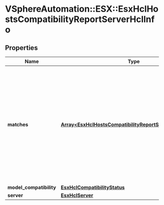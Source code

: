 # VSphereAutomation::ESX::EsxHclHostsCompatibilityReportServerHclInfo

## Properties
Name | Type | Description | Notes
------------ | ------------- | ------------- | -------------
**matches** | [**Array&lt;EsxHclHostsCompatibilityReportServerCompatibility&gt;**](EsxHclHostsCompatibilityReportServerCompatibility.md) | Provides information about possible compatibility matches for the given server. &lt;p&gt; There could be multiple matches returned as there are several possible matches in the Compatibility data. | 
**model_compatibility** | [**EsxHclCompatibilityStatus**](EsxHclCompatibilityStatus.md) |  | 
**server** | [**EsxHclServer**](EsxHclServer.md) |  | 


